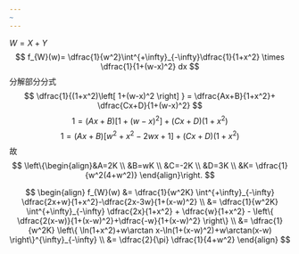 ```yaml
---
~
---
```

$W=X+Y$
$$
f_{W}(w)= \dfrac{1}{w^2}\int^{+\infty}_{-\infty}\dfrac{1}{1+x^2} \times \dfrac{1}{1+(w-x)^2} dx
$$
分解部分分式
$$
\dfrac{1}{(1+x^2)\left[ 1+(w-x)^2 \right] } = \dfrac{Ax+B}{1+x^2}+ \dfrac{Cx+D}{1+(w-x)^2}
$$
$$
1=(Ax+B)\left[ 1+(w-x)^2 \right]+(Cx+D)(1+x^2) 
$$
$$
1=(Ax+B)\left[ w^2+x^2-2wx+1 \right]+(Cx+D)(1+x^2) 
$$
故
$$
\left\{\begin{align}&A=2K \\
&B=wK \\
&C=-2K \\
&D=3K \\
&K= \dfrac{1}{w^2(4+w^2)}
\end{align}\right.
$$

$$
\begin{align}
f_{W}(w) &= \dfrac{1}{w^2K} \int^{+\infty}_{-\infty} \dfrac{2x+w}{1+x^2}-\dfrac{2x-3w}{1+(x-w)^2} \\
&= \dfrac{1}{w^2K} \int^{+\infty}_{-\infty} \dfrac{2x}{1+x^2} + \dfrac{w}{1+x^2} - \left\{ \dfrac{2(x-w)}{1+(x-w)^2}+\dfrac{-w}{1+(x-w)^2} \right\}  \\
&= \dfrac{1}{w^2K} \left\{ \ln(1+x^2)+w\arctan x-\ln(1+(x-w)^2)+w\arctan(x-w) \right\}^{\infty}_{-\infty} \\
&= \dfrac{2}{\pi} \dfrac{1}{4+w^2}
\end{align}
$$
